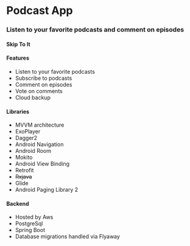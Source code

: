 # Podcast App
### Listen to your favorite podcasts and comment on episodes

#### Skip To It

#### Features
* Listen to your favorite podcasts
* Subscribe to podcasts
* Comment on episodes
* Vote on comments
* Cloud backup

#### Libraries
* MVVM architecture
* ExoPlayer
* Dagger2
* Android Navigation
* Android Room
* Mokito
* Android View Binding
* Retrofit
* ~~Rxjava~~
* Glide
* Android Paging Library 2

#### Backend
* Hosted by Aws
* PostgreSql
* Spring Boot
* Database migrations handled via Flyaway
